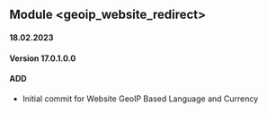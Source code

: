 ## Module <geoip_website_redirect>

#### 18.02.2023
#### Version 17.0.1.0.0
#### ADD

- Initial commit for Website GeoIP Based Language and Currency
